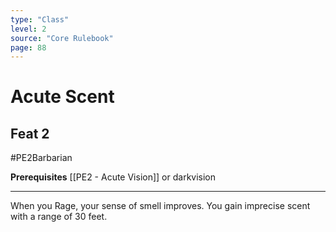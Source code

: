 ```yaml
---
type: "Class"
level: 2
source: "Core Rulebook"
page: 88
---
```

# Acute Scent
## Feat 2
#PE2Barbarian

**Prerequisites** [[PE2 - Acute Vision]] or darkvision

---
When you Rage, your sense of smell improves. You gain imprecise scent with a range of 30 feet.